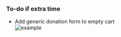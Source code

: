 ### To-do if extra time

* Add generic donation form to empty cart  
  ![example](https://d1zjcuqflbd5k.cloudfront.net/files/acc_143709/14Hhm?response-content-disposition=inline;%20filename=Messages%2520Image%281123331203%29.png&Expires=1417563108&Signature=J-l~2QYlDOvfmRU0rINGDgTorWVClCn3g6fxMseV7Vj1240~RHbViA0s464sXhpfy29RcqiC~E7aKTawMX500rhZNW9XryYRn16PfFf5FdrJN7PEKBhESCk7Rsj9-dgtD2SuNNaS~hYyqqHjjusi07kZCzNlDkChCMCCIPeGShk_&Key-Pair-Id=APKAJTEIOJM3LSMN33SA)